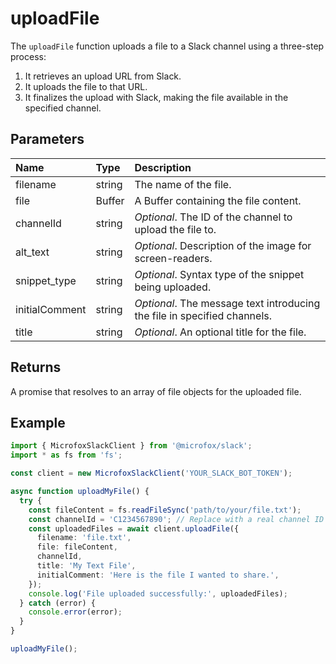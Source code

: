 # uploadFile

The `uploadFile` function uploads a file to a Slack channel using a three-step process:

1.  It retrieves an upload URL from Slack.
2.  It uploads the file to that URL.
3.  It finalizes the upload with Slack, making the file available in the specified channel.

## Parameters

| Name           | Type   | Description                                                                 |
| :------------- | :----- | :-------------------------------------------------------------------------- |
| filename       | string | The name of the file.                                                       |
| file           | Buffer | A Buffer containing the file content.                                       |
| channelId      | string | _Optional_. The ID of the channel to upload the file to.                    |
| alt_text       | string | _Optional_. Description of the image for screen-readers.                    |
| snippet_type   | string | _Optional_. Syntax type of the snippet being uploaded.                      |
| initialComment | string | _Optional_. The message text introducing the file in specified channels.    |
| title          | string | _Optional_. An optional title for the file.                                 |

## Returns

A promise that resolves to an array of file objects for the uploaded file.

## Example

```typescript
import { MicrofoxSlackClient } from '@microfox/slack';
import * as fs from 'fs';

const client = new MicrofoxSlackClient('YOUR_SLACK_BOT_TOKEN');

async function uploadMyFile() {
  try {
    const fileContent = fs.readFileSync('path/to/your/file.txt');
    const channelId = 'C1234567890'; // Replace with a real channel ID
    const uploadedFiles = await client.uploadFile({
      filename: 'file.txt',
      file: fileContent,
      channelId,
      title: 'My Text File',
      initialComment: 'Here is the file I wanted to share.',
    });
    console.log('File uploaded successfully:', uploadedFiles);
  } catch (error) {
    console.error(error);
  }
}

uploadMyFile();
``` 